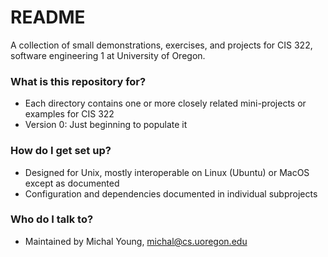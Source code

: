 # README #

A collection of small demonstrations, exercises, and projects for CIS 322, software engineering 1 at University of Oregon.

### What is this repository for? ###

* Each directory contains one or more closely related mini-projects or examples for CIS 322
* Version 0: Just beginning to populate it

### How do I get set up? ###

* Designed for Unix, mostly interoperable on Linux (Ubuntu) or MacOS except as documented
* Configuration and dependencies documented in individual subprojects 

### Who do I talk to? ###

* Maintained by Michal Young, michal@cs.uoregon.edu